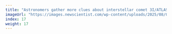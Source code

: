 ```yaml
---
title: "Astronomers gather more clues about interstellar comet 3I/ATLAS"
imageUrl: "https://images.newscientist.com/wp-content/uploads/2025/08/07163858/SEI_261425663.jpg?width=788"
index: 17
weight: 17
---
```

